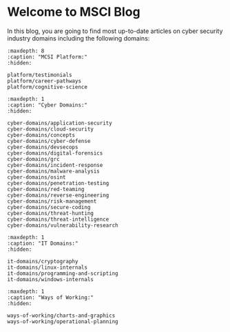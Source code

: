 # Welcome to MSCI Blog

In this blog, you are going to find most up-to-date articles on cyber security industry domains including the following domains:

```{toctree}
:maxdepth: 8
:caption: "MCSI Platform:"
:hidden:

platform/testimonials
platform/career-pathways
platform/cognitive-science
```

```{toctree}
:maxdepth: 1
:caption: "Cyber Domains:"
:hidden:

cyber-domains/application-security
cyber-domains/cloud-security
cyber-domains/concepts
cyber-domains/cyber-defense
cyber-domains/devsecops
cyber-domains/digital-forensics
cyber-domains/grc
cyber-domains/incident-response
cyber-domains/malware-analysis
cyber-domains/osint
cyber-domains/penetration-testing
cyber-domains/red-teaming
cyber-domains/reverse-engineering
cyber-domains/risk-management
cyber-domains/secure-coding
cyber-domains/threat-hunting
cyber-domains/threat-intelligence
cyber-domains/vulnerability-research

```

```{toctree}
:maxdepth: 1
:caption: "IT Domains:"
:hidden:

it-domains/cryptography
it-domains/linux-internals
it-domains/programming-and-scripting
it-domains/windows-internals
```

```{toctree}
:maxdepth: 1
:caption: "Ways of Working:"
:hidden:

ways-of-working/charts-and-graphics
ways-of-working/operational-planning
```
